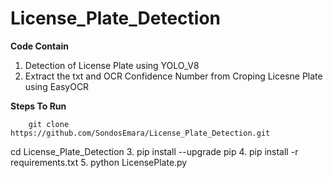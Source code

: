 # License_Plate_Detection

  **Code Contain**
   1. Detection of License Plate using YOLO_V8 
   2. Extract the txt and OCR Confidence Number  from Croping Licesne Plate using EasyOCR 


  **Steps To Run**

   <p>
    
        git clone https://github.com/SondosEmara/License_Plate_Detection.git
        
   </p> 
     cd License_Plate_Detection
     3. pip install --upgrade pip
     4. pip install -r requirements.txt
     5. python LicensePlate.py
